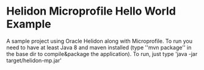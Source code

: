 # Helidon Microprofile Hello World Example
A sample project using Oracle Helidon along with Microprofile. To run you need to have at least Java 8 and maven installed (type ''mvn package'' in the base dir to compile&package the application). To run, just type 'java -jar target/helidon-mp.jar'
